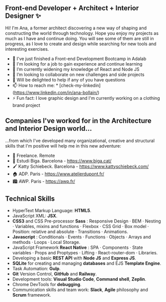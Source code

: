 ## Front-end Developer + Architect + Interior Designer ✨


Hi! I'm Ana, a former architect discovering a new way of shaping and constructing the world through technology. Hope you enjoy my projects as much as I have and continue doing. You will see some of them are still in progress, as I love to create and design while searching for new tools and interesting exercises. 

- 🎉 I've just finished a Front-end Development Bootcamp in Adalab
- 🔭 I'm looking for a job to gain experience and continue learning
- 🌱 I’m currently widening my knowledge of React and Node JS
- 👯 I’m looking to collaborate on new challenges and side projects
- 💬 Will be delighted to help if any of you have questions
- 📫 How to reach me: * [check-my-linkedin] (https://www.linkedin.com/in/ana-bollain/)
- ⚡ Fun fact: I love graphic design and I'm currently working on a clothing brand project

## Companies I've worked for in the Architecture and Interior Design world...

...from which I've developed many organizational, creative and structural skills that I'm positive will help me in this new adventure:

- 🚀 Freelance. Remote
- 🧱 Estudi Biga. Barcelona - https://www.biga.cat/
- 🖌️ Katty Schiebeck. Barcelona - https://www.kattyschiebeck.com/
- 🏠 ADP. Paris - https://www.atelierdupont.fr/
- 🏙️ AWP. Paris - https://awp.fr/

## Technical Skills

- HyperText Markup Language: **HTML5**.
- JavaScript XML: **JSX**.
- **CSS3** and CSS Pre-processor **Sass** : Responsive Design · BEM · Nesting · Variables, mixins and functions · Flexbox · CSS Grid · Box model · Position: relative and absolute · Transitions · Animations.
- **Javascript** : Conditionals · Events · Functions · Objects · Arrays and methods · Loops · Local Storage.
- JavaScript Framework **React Native** : SPA · Components · State variables · Props and Proptypes · Lifting · React-router-dom · Libraries.
- Developing a basic **REST API** with **Node JS** and **Express JS**.
- **SQLite** for creating and managing **databases** and EJS **Template Engine**.
- Task Automation: **Gulp**.
- **Git** Version Control, **GitHub** and **Railway**.
- Development tools: **Visual Studio Code**, **Command shell**, **Zeplin**. 
- Chrome DevTools for **debugging**. 
- Communication skills and team work: **Slack**, **Agile** philosophy and **Scrum** framework.

